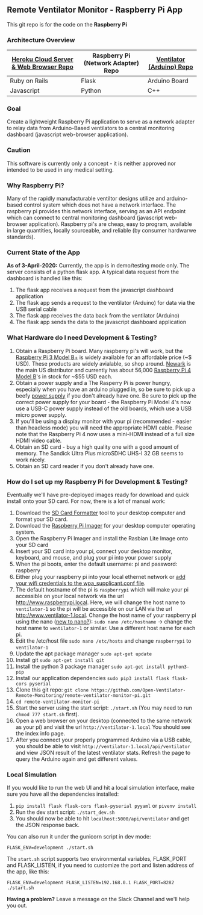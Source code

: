 ## Remote Ventilator Monitor - Raspberry Pi App

This git repo is for the code on the **Raspberry Pi**

### Architecture Overview
| [Heroku Cloud Server & Web Browser Repo](https://github.com/Open-Ventilator-Remote-Monitoring/ventilator-remote-monitoring) | Raspberry Pi (Network Adapter) Repo | [Ventilator (Arduino) Repo](https://github.com/Open-Ventilator-Remote-Monitoring/ventilator-monitor-arduino) |
| ----------- | ----------- | ----------- |
| Ruby on Rails | Flask | Arduino Board |
| Javascript | Python | C++ |

### Goal
Create a lightweight Raspberry Pi application to serve as a network adapter to relay data from Arduino-Based ventilators to a central monitoring dashboard (javascript web-browser application).

### Caution
This software is currently only a concept - it is neither approved nor intended to be used in any medical setting.

### Why Raspberry Pi?
Many of the rapidly manufacturable ventiltor designs utilize and arduino-based control system which does not have a network interface. The raspberry pi provides this network interface, serving as an API endpoint which can connect to central monitoring dashboard (javascript web-browser application). Raspberry pi's are cheap, easy to program, available in large quantities, locally sourceable, and reliable (by consumer hardwarwe standards).

### Current State of the App
**As of 3-April-2020:** Currently, the app is in demo/testing mode only. The server consists of a python flask app. A typical data request from the dashboard is handled like this: 
1. The flask app receives a request from the javascript dashboard application
2. The flask app sends a request to the ventilator (Arduino) for data via the USB serial cable
3. The flask app receives the data back from the ventilator (Arduino)
4. The flask app sends the data to the javascript dashboard application

### What Hardware do I need Development & Testing?
1. Obtain a Raspberry Pi board. Many raspberry pi's will work, but the [Raspberry Pi 3 Model B+](https://www.raspberrypi.org/products/raspberry-pi-3-model-b-plus/) is widely available for an affordable price (~$ USD). These products are widely avialable, so shop around. [Newark](https://www.newark.com/buy-raspberry-pi) is the main US distributor and currently has about 56,000 [Raspberry Pi 4 Model B](https://www.newark.com/raspberry-pi/rpi4-modbp-4gb/raspberry-pi-4-model-b-4gb-rohs/dp/02AH3164)'s in stock for ~$55 USD each. 
2. Obtain a power supply and a The Rasperry Pi is power hungry, especially when you have an arduino plugged in, so be sure to pick up a beefy [power supply](https://www.newark.com/MarketingProductList?orderCode=03AH7034,07AH1285,07AH1286,07AH1287) if you don't already have one. Be sure to pick up the correct power supply for your board - the Raspberry Pi Model 4's now use a USB-C power supply instead of the old boards, which use a USB micro power supply. 
3. If you'll be using a display monitor with your pi (recommended - easier than headless mode) you will need the appropriate HDMI cable. Please note that the Raspberry Pi 4 now uses a mini-HDMI instead of a full size HDMI video cable.
4. Obtain an SD card - buy a high quality one with a good amount of memory. The Sandick Ultra Plus microSDHC UHS-I 32 GB seems to work nicely.
5. Obtain an SD card reader if you don't already have one.

### How do I set up my Raspberry Pi for Development & Testing?
Eventually we'll have pre-deployed images ready for download and quick install onto your SD card. For now, there is a lot of manual work:
1. Download the [SD Card Formatter](https://www.sdcard.org/downloads/formatter/index.html) tool to your desktop computer and format your SD card.
2. Download the [Raspberry Pi Imager](https://www.raspberrypi.org/downloads/) for your desktop computer operating system.
3. Open the Raspberry Pi Imager and install the Rasbian Lite Image onto your SD card
4. Insert your SD card into your pi, connect your desktop monitor, keyboard, and mouse, and plug your pi into your power supply
5. When the pi boots, enter the default username: pi and password: raspberry
6. Either plug your raspberry pi into your local ethernet network or [add your wifi credentials to the wpa_supplicant.conf file](https://www.raspberrypi.org/documentation/configuration/wireless/wireless-cli.md).
7. The default hostname of the pi is `raspberrypi` which will make your pi accessible on your local network via the url http://www.raspberrypi.local. Here, we will change the host name to `ventilator-1` so the pi will be accessible on our LAN via the url http://www.ventilator-1.local. Change the host name of your raspberry pi using the nano ([new to nano?](https://www.howtogeek.com/howto/42980/the-beginners-guide-to-nano-the-linux-command-line-text-editor/)): `sudo nano /etc/hostname` -> change the host name to `ventilator-1` or similar. Use a different host name for each pi.
8. Edit the /etc/host file `sudo nano /etc/hosts` and change `raspberrypi` to `ventilator-1`
9. Update the apt package manager `sudo apt-get update`
10. Install git `sudo apt-get install git`
11. Install the python 3 package manager `sudo apt-get install python3-pip`
12. Install our application dependencies `sudo pip3 install flask flask-cors pyserial`
13. Clone this git repo: `git clone https://github.com/Open-Ventilator-Remote-Monitoring/remote-ventilator-monitor-pi.git`
14. `cd remote-ventilator-monitor-pi`
15. Start the server using the start script: `./start.sh` (You may need to run `chmod 777 start.sh` first).
16. Open a web browser on your desktop (connected to the same network as your pi) and visit the url `http://ventilator-1.local` You should see the index info page. 
17. After you connect your properly programmed Arduino via a USB cable, you should be able to visit `http://ventilator-1.local/api/ventilator` and view JSON result of the latest ventilator stats. Refresh the page to query the Arduino again and get different values.

### Local Simulation

If you would like to run the web UI and hit a local simulation interface, make sure you have
all the dependencies installed:
1. `pip install flask flask-cors flask-pyserial pyyaml` or `pivenv install`
2. Run the dev start script: `./start_dev.sh`
3. You should now be able to hit `localhost:5000/api/ventilator` and get the JSON response back.

You can also run it under the gunicorn script in dev mode:

`FLASK_ENV=development ./start.sh`

The `start.sh` script supports two environmental variables, FLASK_PORT and FLASK_LISTEN, if you need
to customize the port and listen address of the app, like this:

`FLASK_ENV=development FLASK_LISTEN=192.168.0.1 FLASK_PORT=8282 ./start.sh`

**Having a problem?** Leave a message on the Slack Channel and we'll help you out.
